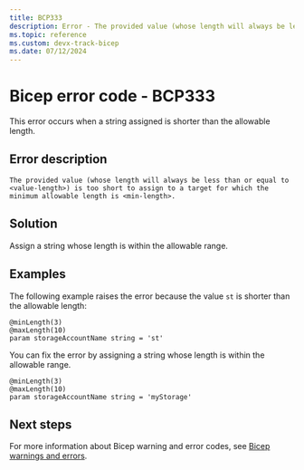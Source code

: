 ```yaml
---
title: BCP333
description: Error - The provided value (whose length will always be less than or equal to <value-length>) is too short to assign to a target for which the minimum allowable length is <min-length>.
ms.topic: reference
ms.custom: devx-track-bicep
ms.date: 07/12/2024
---
```


# Bicep error code - BCP333

This error occurs when a string assigned is shorter than the allowable length.

## Error description

`The provided value (whose length will always be less than or equal to <value-length>) is too short to assign to a target for which the minimum allowable length is <min-length>.`

## Solution

Assign a string whose length is within the allowable range.

## Examples

The following example raises the error because the value `st` is shorter than the allowable length:

```bicep
@minLength(3)
@maxLength(10)
param storageAccountName string = 'st'
```

You can fix the error by assigning a string whose length is within the allowable range.

```bicep
@minLength(3)
@maxLength(10)
param storageAccountName string = 'myStorage'
```

## Next steps

For more information about Bicep warning and error codes, see [Bicep warnings and errors](./bicep-error-codes.md).
